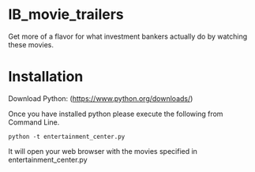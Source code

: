 # IB_movie_trailers
Get more of a flavor for what investment bankers actually do by watching these movies.

# Installation
Download Python: (https://www.python.org/downloads/)

Once you have installed python please execute the following from Command Line. 

```python -t entertainment_center.py```

It will open your web browser with the movies specified in entertainment_center.py 






